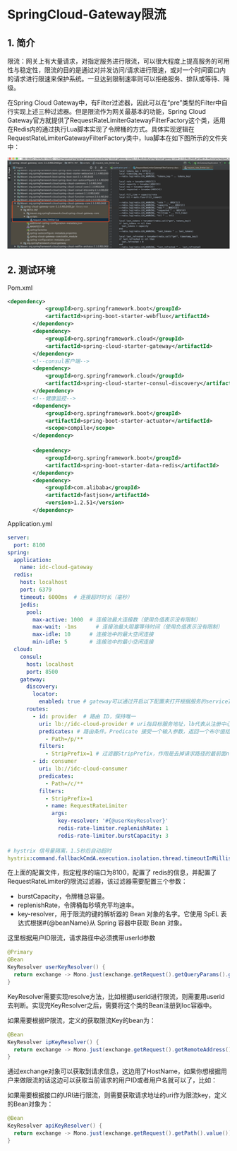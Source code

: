 # SpringCloud-Gateway限流

## 1. 简介

限流：网关上有大量请求，对指定服务进行限流，可以很大程度上提高服务的可用性与稳定性，限流的目的是通过对并发访问/请求进行限速，或对一个时间窗口内的请求进行限速来保护系统。一旦达到限制速率则可以拒绝服务、排队或等待、降级。

在Spring Cloud Gateway中，有Filter过滤器，因此可以在“pre”类型的Filter中自行实现上述三种过滤器。但是限流作为网关最基本的功能，Spring Cloud Gateway官方就提供了RequestRateLimiterGatewayFilterFactory这个类，适用在Redis内的通过执行Lua脚本实现了令牌桶的方式。具体实现逻辑在RequestRateLimiterGatewayFilterFactory类中，lua脚本在如下图所示的文件夹中：

![spring-cloud-gateway限流lua](../assets/spring-cloud-gateway限流lua.png)



## 2. 测试环境

Pom.xml

```xml
<dependency>
            <groupId>org.springframework.boot</groupId>
            <artifactId>spring-boot-starter-webflux</artifactId>
        </dependency>
        <dependency>
            <groupId>org.springframework.cloud</groupId>
            <artifactId>spring-cloud-starter-gateway</artifactId>
        </dependency>
        <!--consul客户端-->
        <dependency>
            <groupId>org.springframework.cloud</groupId>
            <artifactId>spring-cloud-starter-consul-discovery</artifactId>
        </dependency>
        <!--健康监控-->
        <dependency>
            <groupId>org.springframework.boot</groupId>
            <artifactId>spring-boot-starter-actuator</artifactId>
            <scope>compile</scope>
        </dependency>

        <dependency>
            <groupId>org.springframework.boot</groupId>
            <artifactId>spring-boot-starter-data-redis</artifactId>
        </dependency>
        <dependency>
            <groupId>com.alibaba</groupId>
            <artifactId>fastjson</artifactId>
            <version>1.2.51</version>
        </dependency>
```

Application.yml

```yaml
server:
  port: 8100
spring:
  application:
    name: idc-cloud-gateway
  redis:
    host: localhost
    port: 6379
    timeout: 6000ms  # 连接超时时长（毫秒）
    jedis:
      pool:
        max-active: 1000  # 连接池最大连接数（使用负值表示没有限制）
        max-wait: -1ms      # 连接池最大阻塞等待时间（使用负值表示没有限制）
        max-idle: 10      # 连接池中的最大空闲连接
        min-idle: 5       # 连接池中的最小空闲连接
  cloud:
    consul:
      host: localhost
      port: 8500
    gateway:
      discovery:
        locator:
          enabled: true # gateway可以通过开启以下配置来打开根据服务的serviceId来匹配路由,默认是大写
      routes:
        - id: provider  # 路由 ID，保持唯一
          uri: lb://idc-cloud-provider # uri指目标服务地址，lb代表从注册中心获取服务
          predicates: # 路由条件。Predicate 接受一个输入参数，返回一个布尔值结果。该接口包含多种默认方法来将 Predicate 组合成其他复杂的逻辑（比如：与，或，非）
            - Path=/p/**
          filters:
            - StripPrefix=1 # 过滤器StripPrefix，作用是去掉请求路径的最前面n个部分截取掉。StripPrefix=1就代表截取路径的个数为1，比如前端过来请求/test/good/1/view，匹配成功后，路由到后端的请求路径就会变成http://localhost:8888/good/1/view
        - id: consumer
          uri: lb://idc-cloud-consumer
          predicates:
            - Path=/c/**
          filters:
            - StripPrefix=1
            - name: RequestRateLimiter
              args:
                key-resolver: '#{@userKeyResolver}'
                redis-rate-limiter.replenishRate: 1
                redis-rate-limiter.burstCapacity: 3

# hystrix 信号量隔离，1.5秒后自动超时
hystrix:command.fallbackCmdA.execution.isolation.thread.timeoutInMilliseconds: 1500


```

在上面的配置文件，指定程序的端口为8100，配置了 redis的信息，并配置了RequestRateLimiter的限流过滤器，该过滤器需要配置三个参数：

- burstCapacity，令牌桶总容量。
- replenishRate，令牌桶每秒填充平均速率。
- key-resolver，用于限流的键的解析器的 Bean 对象的名字。它使用 SpEL 表达式根据#{@beanName}从 Spring 容器中获取 Bean 对象。

这里根据用户ID限流，请求路径中必须携带userId参数

```java
@Primary
@Bean
KeyResolver userKeyResolver() {
  return exchange -> Mono.just(exchange.getRequest().getQueryParams().getFirst("user"));
}
```

KeyResolver需要实现resolve方法，比如根据userid进行限流，则需要用userid去判断。实现完KeyResolver之后，需要将这个类的Bean注册到Ioc容器中。

如果需要根据IP限流，定义的获取限流Key的bean为：

```java
@Bean
KeyResolver ipKeyResolver() {
  return exchange -> Mono.just(exchange.getRequest().getRemoteAddress().getHostName());
}
```

通过exchange对象可以获取到请求信息，这边用了HostName，如果你想根据用户来做限流的话这边可以获取当前请求的用户ID或者用户名就可以了，比如：

如果需要根据接口的URI进行限流，则需要获取请求地址的uri作为限流key，定义的Bean对象为：

```java
@Bean
KeyResolver apiKeyResolver() {
  return exchange -> Mono.just(exchange.getRequest().getPath().value());
}
```



